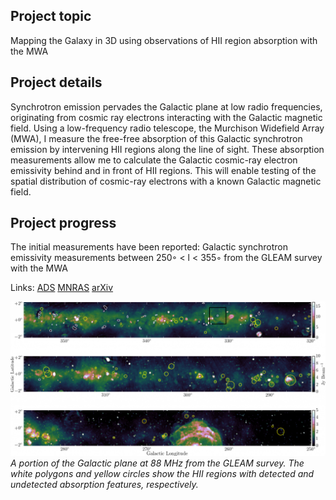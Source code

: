 ## Project topic

Mapping the Galaxy in 3D using observations of HII region absorption with the MWA

## Project details

Synchrotron emission pervades the Galactic plane at low radio frequencies, originating from cosmic ray electrons interacting with the Galactic magnetic field. Using a low-frequency radio telescope, the Murchison Widefield Array (MWA), I measure the free-free absorption of this Galactic synchrotron emission by intervening HII regions along the line of sight. These absorption measurements allow me to calculate the Galactic cosmic-ray electron emissivity behind and in front of HII regions. This will enable testing of the spatial distribution of cosmic-ray electrons with a known Galactic magnetic field.

## Project progress

The initial measurements have been reported:
Galactic synchrotron emissivity measurements between 250◦ < l < 355◦ from the GLEAM survey with the MWA

Links:
[ADS](http://adsabs.harvard.edu/abs/2017MNRAS.465.3163S)
[MNRAS](https://academic.oup.com/mnras/article-abstract/465/3/3163/2544366/Galactic-synchrotron-emissivity-measurements)
[arXiv](https://arxiv.org/abs/1611.05446)

![Image](https://github.com/HongquanSu/hongquansu.github.io/blob/master/GP_img_three.png?raw=true)
*A portion of the Galactic plane at 88 MHz from the GLEAM survey. The white polygons and yellow circles show the HII regions with detected and undetected absorption features, respectively.*


